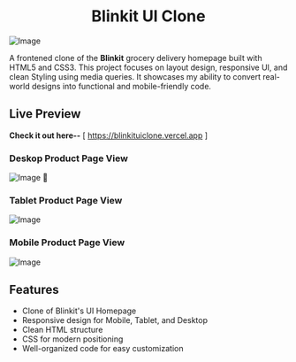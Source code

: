 <h1 align="center"> Blinkit UI Clone</h1>

![Image](https://github.com/user-attachments/assets/f2df3d78-d15d-462e-9041-e95bfe1cf333)

<p>A frontened clone of the <strong>Blinkit</strong> grocery delivery homepage built with HTML5 and CSS3. This project focuses on layout design, responsive UI, and clean Styling using media queries. It showcases my ability to convert real-world designs into functional and mobile-friendly code.</p>

## Live Preview
**Check it out here--** [ https://blinkituiclone.vercel.app ]

### Deskop Product Page View
![Image](https://github.com/user-attachments/assets/1c3e54ca-b2ef-4db3-8cae-94234c2deaaa)


### Tablet Product Page View
![Image](https://github.com/user-attachments/assets/f29845ad-6069-4b82-af89-51e574e6ca12)

### Mobile Product Page View
![Image](https://github.com/user-attachments/assets/a78cd66f-8380-444d-9a6b-3e1d5574c8d4)

## Features

- Clone of Blinkit's UI Homepage
- Responsive design for Mobile, Tablet, and Desktop
- Clean HTML structure
- CSS for modern positioning
- Well-organized code for easy customization
